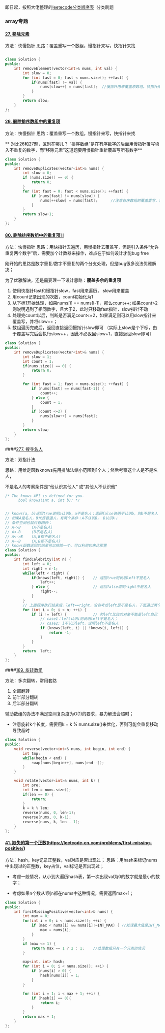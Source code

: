 

即日起，按照大佬整理的[leetecode分类顺序表](https://cspiration.com/leetcodeClassification)  分类刷题

### array专题

#### [27. 移除元素](https://leetcode-cn.com/problems/remove-element/)

方法：快慢指针
思路：覆盖重写一个数组，慢指针来写，快指针来找

```cpp

class Solution {
public:
    int removeElement(vector<int>& nums, int val) {
        int slow = 0;
        for (int fast = 0; fast < nums.size(); ++fast) {
            if(nums[fast] != val) {
                nums[slow++] = nums[fast];  //慢指针用来覆盖原数组，快指针用来寻找不等于val的值
            }
        }
        return slow;
    }
};
```

#### [26. 删除排序数组中的重复项](https://leetcode-cn.com/problems/remove-duplicates-from-sorted-array/)

方法：快慢指针
思路：覆盖重写一个数组，慢指针来写，快指针来找

** 对比26和27题，区别在哪儿？ “排序数组”是在有序数字的后面用慢指针覆写填入不重复的数字，而“移除元素”这道题要用慢指针重新覆盖写所有数字** 

```cpp
class Solution {
public:
    int removeDuplicates(vector<int>& nums) {
        int slow = 0;
        if (nums.size() == 0) {
            return 0;
        }
        for (int fast = 0; fast < nums.size(); ++fast) {
            if (nums[fast] != nums[slow]) {
                nums[++slow] = nums[fast]; 		//注意有序数组的覆盖重写，需要++slow
            }
        }
        return slow+1;
    }
};
```

#### [80. 删除排序数组中的重复项 II](https://leetcode-cn.com/problems/remove-duplicates-from-sorted-array-ii/)

方法：快慢指针
思路：用快指针去遍历，用慢指针去覆盖写，但是引入条件“允许重复两个数字”后，需要加个计数器来操作，难点在于如何设计才能bug free

刚开始的思路是数字重复/数字不重复的两个分支处理，但是bug很多没法优雅解决；

为了优雅解决，还是需要理一下设计思路：**覆盖多余的重复项**

1. 使用快指针fast和慢指针slow，fast用来遍历， slow用来覆盖
2. 用count记录出现的次数，count初始化为1
3. 从下标1开始处理，如果nums[i] == nums[i-1]，那么count++; 如果count>2则说明遇到了相同数字，且大于2，此时只移动fast指针，slow指针不动
4. 处理完count以后，判断是否满足count<=2，如果满足则可以用slow指针来覆盖写，并将slow++；
5. 数组遍历完成后，返回直接返回慢指针slow即可 （实际上slow是个下标，由于覆盖写完后会执行slow++，因此不必返回slow+1，直接返回slow即可）

```cpp
class Solution {
public:
    int removeDuplicates(vector<int>& nums) {
        int slow = 1;
        int count = 1;
        if(nums.size() == 0) {
            return 0;
        }

        for (int fast = 1; fast < nums.size(); ++fast) {
            if (nums[fast] == nums[fast-1]) {
                count++;
            } else {
                count = 1;
            }
            if (count <=2) {
                nums[slow++] = nums[fast];
            }
        }
        return slow;
    }
};
```



####[277. 搜寻名人](https://leetcode-cn.com/problems/find-the-celebrity/)

方法：双指针法

思路：用给定函数knows先用排除法缩小范围到1个人；然后考察这个人是不是名人，

不是名人的考察条件是“他认识其他人” 或“其他人不认识他”

```CPP
/* The knows API is defined for you.
      bool knows(int a, int b); */


// knows(a, b)返回true说明a认识b，a不是名人；返回false说明不认识b，则b不是名人
// 如果A是名人，B代表普通人，有两个条件：A不认识B， B认识A；
// 条件空间也就只有四种：
// A->B     (A不是名人)        
// A<-B     (B不是名人)
// A<->B    (A,B都不是名人)
// A--B     (A,B都不是名人)
// knows函数返回的结果可以排除一个，可以利用它来比那里
class Solution {
public:
    int findCelebrity(int n) {
        int left = 0;
        int right = n-1;
        while(left < right) {
            if(knows(left, right)) {    // 返回true则说明left不是名人
                left++;
            } else {                    // 返回false说明right不是名人
                right--;    
            }
        }
        // 上面程序执行结束后，left==right，没有考虑left是不是名人，下面通过两个case来确认
        for (int i = 0; i < n; ++i) {
            if (i != left) {            // 和left比较的对象不能是left自己
                // case1：left认识i则说明left不是名人；
                // case2: i不认识left，说明left不是名人
                if (knows(left, i) || !knows(i, left)) {    
                    return -1;
                }
            }            
        }
        return  left;
    }
};
```





####[189. 旋转数组](https://leetcode-cn.com/problems/rotate-array/)

方法：多次翻转，常用套路

1. 全部翻转
2. 前半部分翻转
3. 后半部分翻转

辅助数组的办法不满足空间复杂度为O(1)的要求，暴力解法会超时；

* 注意旋转k个长度，需要用k = k % nums.size()来优化，否则可能会重复移动导致超时

```cpp
class Solution {
public:
    void reverse(vector<int>& nums, int begin, int end) {
        int tmp;
        while(begin < end) {
            swap(nums[begin++], nums[end--]);
        }
    }

    void rotate(vector<int>& nums, int k) {
        int pre;
        int len = nums.size();
        if(len == 0) {
            return;
        }
        k = k % len;
        reverse(nums, 0, len-1);
        reverse(nums, 0, k-1);
        reverse(nums, k, len - 1);
    }
};
```





#### [41. 缺失的第一个正数](https://leetcode-cn.com/problems/first-missing-positive/)(https://leetcode-cn.com/problems/first-missing-positive/)

方法：hash，key记录正整数，val对应是否出现过；
思路：用hash来标记nums中出现过的正整数，key占位，val标记是否出现过；

* 考虑一般情况，从小到大遍历hash表，第一次出现val为0的数字就是最小的数字；

* 考虑如果n个数从1到n都在nums中这种情况，需要返回max+1；
```cpp
class Solution {
public:
    int firstMissingPositive(vector<int>& nums) {
        int max = 0;
        for(int i = 0; i < nums.size(); ++i) {
            if (max < nums[i] && nums[i]!=INT_MAX) { //处理最大值是INT_MAX的情况
                max = nums[i];
            }
        }
        if (max <= 1) {
            return max == 1 ? 2 : 1;    //处理数组只有一个元素的情况
        }

        map<int, int> hash;
        for (int i = 0; i < nums.size(); ++i) {
            if (nums[i] > 0) {
                hash[nums[i]] = 1;
            }
        }
        
        for (int i = 1; i < max + 1; ++i) {
            if (hash[i] == 0){
                return i;
            }
        }
        return max + 1;
    }
};
```



